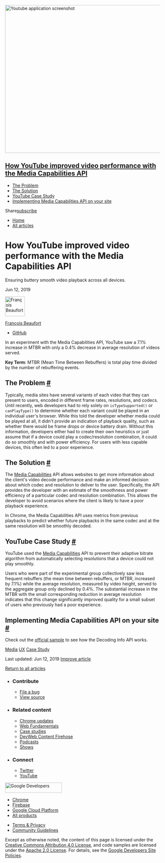 





<img src="https://web-dev.imgix.net/image/admin/cuUZo9Ed6tzFgwRxbFgF.jpg?auto=format" alt="Youtube application screenshot" class="w-hero w-hero--cover w-hero--top" sizes="100vw" srcset="https://web-dev.imgix.net/image/admin/cuUZo9Ed6tzFgwRxbFgF.jpg?auto=format&amp;w=200 200w, https://web-dev.imgix.net/image/admin/cuUZo9Ed6tzFgwRxbFgF.jpg?auto=format&amp;w=228 228w, https://web-dev.imgix.net/image/admin/cuUZo9Ed6tzFgwRxbFgF.jpg?auto=format&amp;w=260 260w, https://web-dev.imgix.net/image/admin/cuUZo9Ed6tzFgwRxbFgF.jpg?auto=format&amp;w=296 296w, https://web-dev.imgix.net/image/admin/cuUZo9Ed6tzFgwRxbFgF.jpg?auto=format&amp;w=338 338w, https://web-dev.imgix.net/image/admin/cuUZo9Ed6tzFgwRxbFgF.jpg?auto=format&amp;w=385 385w, https://web-dev.imgix.net/image/admin/cuUZo9Ed6tzFgwRxbFgF.jpg?auto=format&amp;w=439 439w, https://web-dev.imgix.net/image/admin/cuUZo9Ed6tzFgwRxbFgF.jpg?auto=format&amp;w=500 500w, https://web-dev.imgix.net/image/admin/cuUZo9Ed6tzFgwRxbFgF.jpg?auto=format&amp;w=571 571w, https://web-dev.imgix.net/image/admin/cuUZo9Ed6tzFgwRxbFgF.jpg?auto=format&amp;w=650 650w, https://web-dev.imgix.net/image/admin/cuUZo9Ed6tzFgwRxbFgF.jpg?auto=format&amp;w=741 741w, https://web-dev.imgix.net/image/admin/cuUZo9Ed6tzFgwRxbFgF.jpg?auto=format&amp;w=845 845w, https://web-dev.imgix.net/image/admin/cuUZo9Ed6tzFgwRxbFgF.jpg?auto=format&amp;w=964 964w, https://web-dev.imgix.net/image/admin/cuUZo9Ed6tzFgwRxbFgF.jpg?auto=format&amp;w=1098 1098w, https://web-dev.imgix.net/image/admin/cuUZo9Ed6tzFgwRxbFgF.jpg?auto=format&amp;w=1252 1252w, https://web-dev.imgix.net/image/admin/cuUZo9Ed6tzFgwRxbFgF.jpg?auto=format&amp;w=1428 1428w, https://web-dev.imgix.net/image/admin/cuUZo9Ed6tzFgwRxbFgF.jpg?auto=format&amp;w=1600 1600w" width="1600" height="480" />

<a href="#how-youtube-improved-video-performance-with-the-media-capabilities-api" class="w-toc__header--link">How YouTube improved video performance with the Media Capabilities API</a>
----------------------------------------------------------------------------------------------------------------------------------------------------------------------------------------

-   [The Problem](#the-problem)
-   [The Solution](#the-solution)
-   [YouTube Case Study](#youtube-case-study)
-   [Implementing Media Capabilities API on your site](#implementing-media-capabilities-api-on-your-site)

Share<a href="/newsletter/" class="gc-analytics-event w-actions__fab w-actions__fab--subscribe"><span>subscribe</span></a>

-   <a href="/" class="gc-analytics-event w-breadcrumbs__link w-breadcrumbs__link--left-justify">Home</a>
-   <a href="/blog" class="gc-analytics-event w-breadcrumbs__link">All articles</a>

How YouTube improved video performance with the Media Capabilities API
======================================================================

Ensuring buttery smooth video playback across all devices.

Jun 12, 2019

[<img src="https://web-dev.imgix.net/image/admin/mXjY3z3JmrispGtu9yn6.jpg?auto=format&amp;fit=crop&amp;h=64&amp;w=64" alt="François Beaufort" class="w-author__image" sizes="(min-width: 64px) 64px, calc(100vw - 48px)" srcset="https://web-dev.imgix.net/image/admin/mXjY3z3JmrispGtu9yn6.jpg?fit=crop&amp;h=64&amp;w=64&amp;auto=format&amp;dpr=1&amp;q=75, https://web-dev.imgix.net/image/admin/mXjY3z3JmrispGtu9yn6.jpg?fit=crop&amp;h=64&amp;w=64&amp;auto=format&amp;dpr=2&amp;q=50 2x, https://web-dev.imgix.net/image/admin/mXjY3z3JmrispGtu9yn6.jpg?fit=crop&amp;h=64&amp;w=64&amp;auto=format&amp;dpr=3&amp;q=35 3x, https://web-dev.imgix.net/image/admin/mXjY3z3JmrispGtu9yn6.jpg?fit=crop&amp;h=64&amp;w=64&amp;auto=format&amp;dpr=4&amp;q=23 4x, https://web-dev.imgix.net/image/admin/mXjY3z3JmrispGtu9yn6.jpg?fit=crop&amp;h=64&amp;w=64&amp;auto=format&amp;dpr=5&amp;q=20 5x" width="64" height="64" />](/authors/beaufortfrancois/)

<a href="/authors/beaufortfrancois/" class="w-author__name-link">François Beaufort</a>

-   <a href="https://github.com/beaufortfrancois" class="w-author__link">GitHub</a>

In an experiment with the Media Capabilities API, YouTube saw a 7.1% increase in MTBR with only a 0.4% decrease in average resolution of videos served.

**Key Term**: MTBR (Mean Time Between Rebuffers) is total play time divided by the number of rebuffering events.

The Problem <a href="#the-problem" class="w-headline-link">#</a>
----------------------------------------------------------------

Typically, media sites have several variants of each video that they can present to users, encoded in different frame rates, resolutions, and codecs. Until recently, web developers had to rely solely on `isTypeSupported()` or `canPlayType()` to determine whether each variant could be played in an individual user's browser. While this told the developer whether media could be played at all, it didn't provide an indication of playback quality, such as whether there would be frame drops or device battery drain. Without this information, developers either had to create their own heuristics or just assume that if a device could play a codec/resolution combination, it could do so smoothly and with power efficiency. For users with less capable devices, this often led to a poor experience.

The Solution <a href="#the-solution" class="w-headline-link">#</a>
------------------------------------------------------------------

The [Media Capabilities](https://wicg.github.io/media-capabilities/) API allows websites to get more information about the client's video decode performance and make an informed decision about which codec and resolution to deliver to the user. Specifically, the API provides the developer with an estimate of the smoothness and power efficiency of a particular codec and resolution combination. This allows the developer to avoid scenarios where the client is likely to have a poor playback experience.

In Chrome, the Media Capabilities API uses metrics from previous playbacks to predict whether future playbacks in the same codec and at the same resolution will be smoothly decoded.

YouTube Case Study <a href="#youtube-case-study" class="w-headline-link">#</a>
------------------------------------------------------------------------------

YouTube used the [Media Capabilities](https://wicg.github.io/media-capabilities/) API to prevent their adaptive bitrate algorithm from automatically selecting resolutions that a device could not play smoothly.

Users who were part of the experimental group collectively saw less frequent rebuffers (the mean time between rebuffers, or MTBR, increased by 7.1%) while the average resolution, measured by video height, served to the aggregate group only declined by 0.4%. The substantial increase in the MTBR with the small corresponding reduction in average resolution indicates that this change significantly improved quality for a small subset of users who previously had a poor experience.

Implementing Media Capabilities API on your site <a href="#implementing-media-capabilities-api-on-your-site" class="w-headline-link">#</a>
------------------------------------------------------------------------------------------------------------------------------------------

Check out the [official sample](https://googlechrome.github.io/samples/media-capabilities/decoding-info.html) to see how the Decoding Info API works.

<a href="/tags/media/" class="w-chip">Media</a> <a href="/tags/ux/" class="w-chip">UX</a> <a href="/tags/case-study/" class="w-chip">Case Study</a>

<span class="w-mr--sm">Last updated: Jun 12, 2019 </span>[Improve article](https://github.com/GoogleChrome/web.dev/blob/master/src/site/content/en/blog/youtube-media-capabilities/index.md)

<a href="/blog" class="gc-analytics-event w-article-navigation__link w-article-navigation__link--back w-article-navigation__link--single">Return to all articles</a>

-   ### Contribute

    -   <a href="https://github.com/GoogleChrome/web.dev/issues/new?assignees=&amp;labels=bug&amp;template=bug_report.md&amp;title=" class="w-footer__linkbox-link">File a bug</a>
    -   <a href="https://github.com/googlechrome/web.dev" class="w-footer__linkbox-link">View source</a>

-   ### Related content

    -   <a href="https://blog.chromium.org/" class="w-footer__linkbox-link">Chrome updates</a>
    -   <a href="https://developers.google.com/web/" class="w-footer__linkbox-link">Web Fundamentals</a>
    -   <a href="https://developers.google.com/web/showcase/" class="w-footer__linkbox-link">Case studies</a>
    -   <a href="https://devwebfeed.appspot.com/" class="w-footer__linkbox-link">DevWeb Content Firehose</a>
    -   <a href="/podcasts/" class="w-footer__linkbox-link">Podcasts</a>
    -   <a href="/shows/" class="w-footer__linkbox-link">Shows</a>

-   ### Connect

    -   <a href="https://www.twitter.com/ChromiumDev" class="w-footer__linkbox-link">Twitter</a>
    -   <a href="https://www.youtube.com/user/ChromeDevelopers" class="w-footer__linkbox-link">YouTube</a>

<a href="https://developers.google.com/" class="w-footer__utility-logo-link"><img src="/images/lockup-color.png" alt="Google Developers" class="w-footer__utility-logo" width="185" height="33" /></a>

-   <a href="https://developer.chrome.com/" class="w-footer__utility-link">Chrome</a>
-   <a href="https://firebase.google.com/" class="w-footer__utility-link">Firebase</a>
-   <a href="https://cloud.google.com/" class="w-footer__utility-link">Google Cloud Platform</a>
-   <a href="https://developers.google.com/products" class="w-footer__utility-link">All products</a>

<!-- -->

-   <a href="https://policies.google.com/" class="w-footer__utility-link">Terms &amp; Privacy</a>
-   <a href="/community-guidelines/" class="w-footer__utility-link">Community Guidelines</a>

Except as otherwise noted, the content of this page is licensed under the [Creative Commons Attribution 4.0 License](https://creativecommons.org/licenses/by/4.0/), and code samples are licensed under the [Apache 2.0 License](https://www.apache.org/licenses/LICENSE-2.0). For details, see the [Google Developers Site Policies](https://developers.google.com/terms/site-policies).
